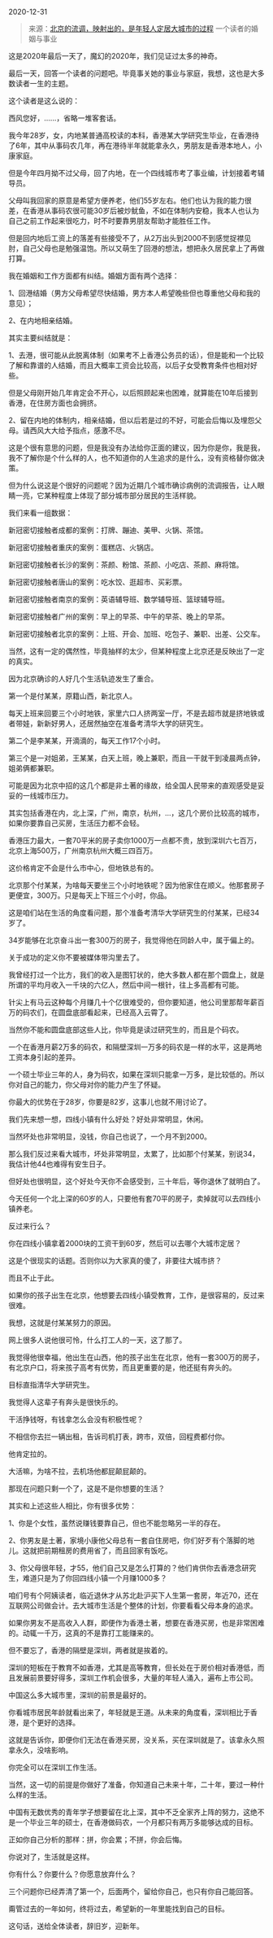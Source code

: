 2020-12-31

> 来源：[北京的流调，映射出的，是年轻人定居大城市的过程](http://mp.weixin.qq.com/s?__biz=MzU0MjYwNDU2Mw==&mid=2247495493&idx=1&sn=dacd2b2db03822321b7b5715cf4bc77a&chksm=fb1a8339cc6d0a2fe4ba0d3b5ab88774feb676ab8777b0688b1bcb053651fd38291655ab011c&scene=27#wechat_redirect)
> 一个读者的婚姻与事业

这是2020年最后一天了，魔幻的2020年，我们见证过太多的神奇。

  

最后一天，回答一个读者的问题吧。毕竟事关她的事业与家庭，我想，这也是大多数读者一生的主题。

  

这个读者是这么说的：

  

西风您好，......，省略一堆客套话。

  

我今年28岁，女，内地某普通高校读的本科，香港某大学研究生毕业，在香港待了6年，其中从事码农几年，再在港待半年就能拿永久，男朋友是香港本地人，小康家庭。

  

但是今年四月拗不过父母，回了内地，在一个四线城市考了事业编，计划接着考辅导员。

  

父母叫我回家的原意是希望方便养老，他们55岁左右。他们也认为我的能力很差，在香港从事码农很可能30岁后被炒鱿鱼，不如在体制内安稳，我本人也认为自己之前工作起来很吃力，时不时要靠男朋友帮助才能胜任工作。

  

但是回内地后工资上的落差有些接受不了，从2万出头到2000不到感觉捉襟见肘，自己父母也是勉强温饱。所以又萌生了回港的想法，想把永久居民拿上了再做打算。

  

我在婚姻和工作方面都有纠结。婚姻方面有两个选择：

1、回港结婚（男方父母希望尽快结婚，男方本人希望晚些但也尊重他父母和我的意见）；

2、在内地相亲结婚。

  

其实主要纠结就是：

1、去港，很可能从此脱离体制（如果考不上香港公务员的话），但是能和一个比较了解和靠谱的人结婚，而且大概率工资会比较高，以后子女受教育条件也相对好些。

  

但是父母刚开始几年肯定会不开心，以后照顾起来也困难，就算能在10年后接到香港，在住房方面也会拥挤。

  

2、留在内地的体制内，相亲结婚，但以后若是过的不好，可能会后悔以及埋怨父母。请西风大大给予指点，感激不尽。

  

这是个很有意思的问题，但是我没有办法给你正面的建议，因为你是你，我是我，我不了解你是个什么样的人，也不知道你的人生追求的是什么，没有资格替你做决策。

  

但为什么说这是个很好的问题呢？因为近期几个城市确诊病例的流调报告，让人眼睛一亮，它某种程度上体现了部分城市部分居民的生活样貌。

  

我们来看一组数据：

  

新冠密切接触者成都的案例：打牌、蹦迪、美甲、火锅、茶馆。

新冠密切接触者重庆的案例：蛋糕店、火锅店。

新冠密切接触者长沙的案例：茶颜、粉馆、茶颜、小吃店、茶颜、麻将馆。

新冠密切接触者唐山的案例：吃水饺、逛超市、买彩票。

新冠密切接触者南京的案例：英语辅导班、数学辅导班、篮球辅导班。

新冠密切接触者广州的案例：早上的早茶、中午的早茶、晚上的早茶。

新冠密切接触者北京的案例：上班、开会、加班、吃包子、兼职、出差、公交车。

  

当然，这有一定的偶然性，毕竟抽样的太少，但某种程度上北京还是反映出了一定的真实。

  

因为北京确诊的人好几个生活轨迹发生了重合。

  

第一个是付某某，原籍山西，新北京人。

  

每天上班来回要三个小时地铁，家里六口人挤两室一厅，不是去超市就是挤地铁或者带娃，新新好男人，还居然抽空在准备考清华大学的研究生。

  

第二个是李某某，开滴滴的，每天工作17个小时。

  

第三个是一对姐弟，王某某，白天上班，晚上兼职，而且一干就干到凌晨两点钟，姐弟俩都兼职。

  

可能是因为北京中招的这几个都是非土著的缘故，给全国人民带来的直观感受是妥妥的一线城市压力。

  

其实包括香港在内，北上深，广州，南京，杭州，...，这几个房价比较高的城市，如果你要靠自己买房，生活压力都不会轻。

  

香港压力最大，一套70平米的房子卖你1000万一点都不贵，放到深圳六七百万，北京上海500万，广州南京杭州大概三四百万。

  

这价格肯定不会是什么市中心，但地铁总有的。

  

北京那个付某某，为啥每天要坐三个小时地铁呢？因为他家住在顺义。他那套房子更便宜，300万。只是每天上下班三个小时，你品。

  

这是咱们站在生活的角度看问题，那个准备考清华大学研究生的付某某，已经34岁了。

  

34岁能够在北京奋斗出一套300万的房子，我觉得他在同龄人中，属于偏上的。

  

关于成功的定义你不要被媒体带沟里去了。

  

我曾经打过一个比方，我们的收入是图钉状的，绝大多数人都在那个圆盘上，就是所谓的平均月收入一千块的六亿人，然后中间一根针，往上多高都有可能。

  

针尖上有马云这种每个月赚几十个亿很难受的，但你要知道，他公司里那帮年薪百万的码农们，在圆盘底部看起来，已经高入云霄了。

  

当然你不能和圆盘底部这些人比，你毕竟是读过研究生的，而且是个码农。

  

一个在香港月薪2万多的码农，和隔壁深圳一万多的码农是一样的水平，这是两地工资本身引起的差异。

  

一个硕士毕业三年的人，身为码农，如果在深圳只能拿一万多，是比较低的。所以你对自己的能力，你父母对你的能力产生了怀疑。

  

你最大的优势在于28岁，你要是82岁，这事儿也就不用讨论了。

  

我们先来想一想，四线小镇有什么好处？好处非常明显，休闲。

  

当然坏处也非常明显，没钱，你自己也说了，一个月不到2000。

  

那么我们反过来看大城市，坏处非常明显，太累了，比如那个付某某，别说34，我估计他44也难得有安生日子。

  

但好处也很明显，这个好处今天你不会感受到，三十年后，等你退休了就明白了。

  

今天任何一个北上深的60岁的人，只要他有套70平的房子，卖掉就可以去四线小镇养老。

  

反过来行么？

  

你在四线小镇拿着2000块的工资干到60岁，然后可以去哪个大城市定居？

  

这是个很现实的话题。否则你以为大家真的傻了，非要往大城市挤？

  

而且不止于此。

  

如果你的孩子出生在北京，他想要去四线小镇受教育，工作，是很容易的，反过来很难。

  

我想，这就是付某某努力的原因。

  

网上很多人说他很可怜，什么打工人的一天，这了那了。

  

我觉得他很幸福，他出生在山西，他的孩子出生在北京，他有一套300万的房子，有北京户口，将来孩子高考有优势，而且更重要的是，他还挺有奔头的。

  

目标直指清华大学研究生。

  

我觉得人这辈子有奔头是很快乐的。

  

干活挣钱呀，有钱拿怎么会没有积极性呢？

  

不相信你去拦一辆出租，告诉司机打表，跨市，双倍，回程费都付你。

  

他肯定拉的。

  

大活嘛，为啥不拉，去机场他都屁颠屁颠的。

  

那现在问题只剩一个了，这是不是你想要的生活？

  

其实和上述这些人相比，你有很多优势：

  

1、你是个女性，虽然说赚钱要靠自己，但也不能忽略另一半的存在。

2、你男友是土著，家境小康他父母总有一套自住房吧，你们好歹有个落脚的地儿。这就把前期租房的费用省了，而且回家有饭吃。

3、你父母很年轻，才55，他们自己又是怎么打算的？他们肯供你去香港念研究生，难道只是为了你回四线小镇一个月赚1000多？

  

咱们号有个阿姨读者，临近退休才从苏北赴沪买下人生第一套房，年近70，还在互联网公司做会计。去大城市生活是个整体的计划，你要看看父母本身的追求。

  

如果你男友不是高收入人群，即便作为香港土著，想要在香港买房，也是非常困难的。动辄一千万，这真的不是靠打工能赚来的。

  

但不要忘了，香港的隔壁是深圳，两者就是挨着的。

  

深圳的短板在于教育不如香港，尤其是高等教育，但长处在于房价相对香港低，而且发展前景要好得多，深圳工作机会很多，大量的年轻人涌入，遍布上市公司。

  

中国这么多大城市里，深圳的前景是最好的。

  

你看城市居民年龄就看出来了，年轻就是王道。从未来的角度看，深圳相比于香港，是个更好的选择。

  

这就是告诉你，即便你们无法在香港买房，没关系，买在深圳就是了。该拿永久照拿永久，没啥影响。

  

你完全可以在深圳工作生活。

  

当然，这一切的前提是你做好了准备，你知道自己未来十年，二十年，要过一种什么样的生活。

  

中国有无数优秀的青年学子想要留在北上深，其中不乏全家齐上阵的努力，这绝不是一个毕业三年的硕士，在香港做码农，一个月都只有两万多能够达成的目标。

  

正如你自己分析的那样：拼，你会累；不拼，你会后悔。

  

你说对了，生活就是这样。

  

你有什么？你要什么？你愿意放弃什么？

  

三个问题你已经弄清了第一个，后面两个，留给你自己，也只有你自己能回答。

  

甭管过去的一年如何，终将过去，希望新的一年里能找到自己的目标。

  

这句话，送给全体读者，辞旧岁，迎新年。

